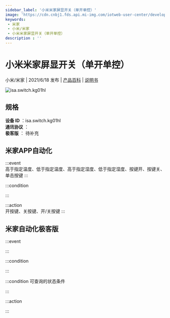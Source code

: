 ```yaml
---
sidebar_label: '小米米家屏显开关（单开单控）'
image: 'https://cdn.cnbj1.fds.api.mi-img.com/iotweb-user-center/developer_16790477251397QdTI1TL.png?GalaxyAccessKeyId=AKVGLQWBOVIRQ3XLEW&Expires=9223372036854775807&Signature=+y+FAblEhKPfzkpGDp4l6AYz8HI='
keywords: 
 - 米家
 - 小米/米家
 - 小米米家屏显开关（单开单控）
description : ''
---
```

# 小米米家屏显开关（单开单控）

小米/米家 | 2021/6/18 发布 | [产品百科](https://home.mi.com/webapp/content/baike/product/index.html?model=isa.switch.kg01hl/) | [说明书](https://home.mi.com/views/introduction.html?model=isa.switch.kg01hl&region=cn)

![isa.switch.kg01hl](https://cdn.cnbj1.fds.api.mi-img.com/iotweb-user-center/developer_16790477251397QdTI1TL.png?GalaxyAccessKeyId=AKVGLQWBOVIRQ3XLEW&Expires=9223372036854775807&Signature=+y+FAblEhKPfzkpGDp4l6AYz8HI=)

## 规格  
> 
**设备 ID** ：isa.switch.kg01hl  
**通讯协议** ：  
**极客版**  ： 待补充 


## 米家APP自动化  

:::event  
高于指定温度、低于指定温度、高于指定湿度、低于指定湿度、按键开、按键关、单击按键
:::

:::condition  

:::

:::action   
开按键、关按键、开/关按键
:::

## 米家自动化极客版  

:::event  

:::

:::condition  

:::

:::condition 可查询的状态条件  

:::

:::action  

:::

        
